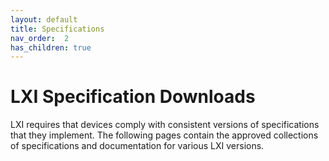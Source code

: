 ```yaml
---
layout: default
title: Specifications
nav_order:  2
has_children: true
---
```


# LXI Specification Downloads

LXI requires that devices comply with consistent versions of 
specifications that they implement.  The following pages contain
the approved collections of specifications and documentation for
various LXI versions.

